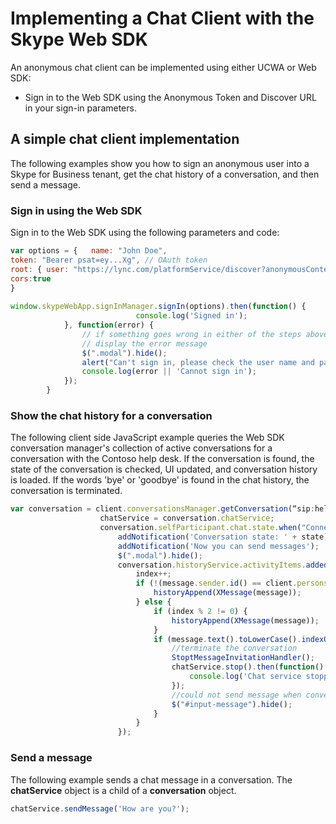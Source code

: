 # Implementing a Chat Client with the Skype Web SDK

An anonymous chat client can be implemented using either UCWA or Web SDK:
 
- Sign in to the Web SDK using the Anonymous Token and Discover URL in your sign-in parameters.

## A simple chat client implementation
The following examples show you how to sign an anonymous user into a Skype for Business tenant, get the chat history of a conversation, and then send a message.

 
### Sign in using the Web SDK 
Sign in to the Web SDK using the following parameters and code:

```JavaScript 
var options = {   name: "John Doe",
token: "Bearer psat=ey...Xg", // OAuth token
root: { user: "https://lync.com/platformService/discover?anonymousContext=psat%3dey...Xg" },
cors:true
}
 
window.skypeWebApp.signInManager.signIn(options).then(function() {
                            console.log('Signed in');
            }, function(error) {
                // if something goes wrong in either of the steps above,
                // display the error message
                $(".modal").hide();
                alert("Can't sign in, please check the user name and password.");
                console.log(error || 'Cannot sign in');
            });
        }
 ```
 
### Show the chat history for a conversation

The following client side JavaScript example queries the Web SDK conversation manager's collection of active conversations for
a conversation with the Contoso help desk. If the conversation is found, the state of the conversation is checked, UI updated, and conversation history is loaded. If the words 'bye' or 'goodbye' is
found in the chat history, the conversation is terminated.


```JavaScript
var conversation = client.conversationsManager.getConversation(“sip:helpdesk@contoso.com”);
                    chatService = conversation.chatService;
                    conversation.selfParticipant.chat.state.when("Connected", function (state) {
                        addNotification('Conversation state: ' + state);
                        addNotification('Now you can send messages');
                        $(".modal").hide();
                        conversation.historyService.activityItems.added(function(message) {
                            index++;
                            if (!(message.sender.id() == client.personsAndGroupsManager.mePerson.id())) {
                                historyAppend(XMessage(message));
                            } else {
                                if (index % 2 != 0) {
                                    historyAppend(XMessage(message));
                                }
                                if (message.text().toLowerCase().indexOf('bye') > -1 || message.text().toLowerCase().indexOf(' goodbye') > -1) {
                                    //terminate the conversation
                                    StoptMessageInvitationHandler();
                                    chatService.stop().then(function() {
                                        console.log('Chat service stopped');
                                    });
                                    //could not send message when conversation stoped.
                                    $("#input-message").hide();
                                }
                            }
                        });
```
 
### Send a message
The following example sends a chat message in a conversation. The **chatService** object is a child of a **conversation** object.
```JavaScript
chatService.sendMessage('How are you?');
 ```
 
 